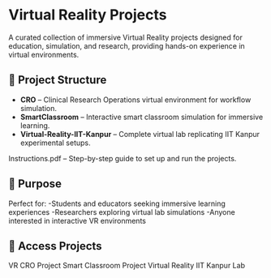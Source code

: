 # Virtual Reality Projects
A curated collection of immersive Virtual Reality projects designed for education, simulation, and research, providing hands-on experience in virtual environments.

## 📂 Project Structure
- **CRO** – Clinical Research Operations virtual environment for workflow simulation.
- **SmartClassroom** – Interactive smart classroom simulation for immersive learning.
- **Virtual-Reality-IIT-Kanpur** – Complete virtual lab replicating IIT Kanpur experimental setups.

Instructions.pdf – Step-by-step guide to set up and run the projects.

## 🎯 Purpose
Perfect for:
-Students and educators seeking immersive learning experiences
-Researchers exploring virtual lab simulations
-Anyone interested in interactive VR environments

## 🔗 Access Projects
VR CRO Project
Smart Classroom Project
Virtual Reality IIT Kanpur Lab

